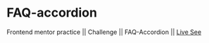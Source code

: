# FAQ-accordion
Frontend mentor practice || Challenge || FAQ-Accordion || [Live See](https://nandini1214.github.io/FAQ-accordion/)
